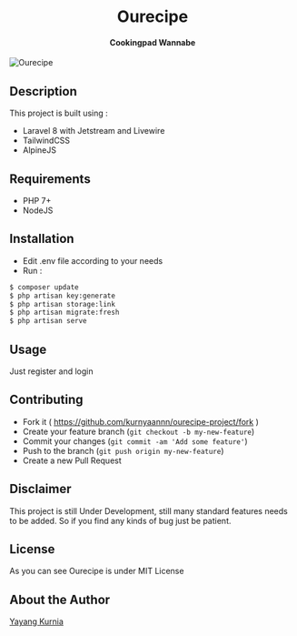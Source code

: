 <h1 align="center">Ourecipe</h1>
<h4 align="center">Cookingpad Wannabe</h4>


![Ourecipe](https://github.com/kurnyaannn/ourecipe-project/blob/master/public/ourecipe-index.png?raw=true)

## Description
This project is built using :
* Laravel 8 with Jetstream and Livewire
* TailwindCSS
* AlpineJS

## Requirements
* PHP 7+
* NodeJS

## Installation
* Edit .env file according to your needs
* Run :
```bash
$ composer update
$ php artisan key:generate
$ php artisan storage:link
$ php artisan migrate:fresh
$ php artisan serve
```

## Usage
Just register and login
  
## Contributing
- Fork it ( https://github.com/kurnyaannn/ourecipe-project/fork )
- Create your feature branch (`git checkout -b my-new-feature`)
- Commit your changes (`git commit -am 'Add some feature'`)
- Push to the branch (`git push origin my-new-feature`)
- Create a new Pull Request

## Disclaimer
This project is still Under Development, still many standard features needs to be added. So if you find any kinds of bug just be patient.

## License
As you can see Ourecipe is under MIT License

## About the Author
<a href="http://facebook.com/y21kurnia">Yayang Kurnia</a>
